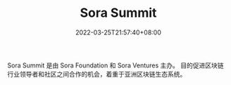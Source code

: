 ﻿---
weight: 
title: "Sora Summit"
description: "Sora Summit 是由 Sora Foundation 和 Sora Ventures 主办"
date: 2022-03-25T21:57:40+08:00
lastmod: 2022-03-25T16:45:40+08:00
draft: false
authors: ["Metabd"]
featuredImage: "sora-summit.png"
link: ""
tags: ["元宇宙社区","Sora Summit"]
categories: ["navigation"]
navigation: ["元宇宙社区"]
lightgallery: true
toc: true
pinned: false
recommend: false
recommend1: false
---
Sora Summit 是由 Sora Foundation 和 Sora Ventures 主办。
目的促进区块链行业领导者和社区之间合作的机会，着重于亚洲区块链生态系统。
